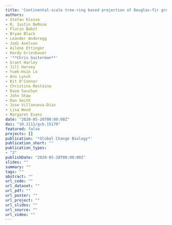 ```yaml
---
title: 'Continental-scale tree-ring based projection of Douglas-fir growth - Testing the limits of space-for-time substitution'
authors: 
- Stefan Klesse
- R. Justin DeRose
- Flurin Babst
- Bryan Black
- Leander Anderegg
- Jodi Axelson
- Ailene Ettinger
- Hardy Griesbauer
- '**Chris Guiterman**'
- Grant Harley
- Jill Harvey
- Yueh-Hsin Lo
- Ann Lynch
- Kit O'Connor
- Christina Restaino
- Dave Sauchyn
- John Shaw
- Dan Smith
- Jose Villanueva-Díaz
- Lisa Wood
- Margaret Evans
date: "2020-05-20T00:00:00Z"
doi: "10.1111/gcb.15170"
featured: false
projects: []
publication: '*Global Change Biology*'
publication_short: ""
publication_types:
- "2"
publishDate: "2020-05-20T00:00:00Z"
slides: ""
summary: ""
tags: ""
abstract: ""
url_code: ""
url_dataset: ""
url_pdf: ""
url_poster: ""
url_project: ""
url_slides: ""
url_source: ""
url_video: ""
---
```





